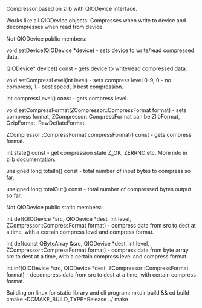 Compressor based on zlib with QIODevice interface.

Works like all QIODevice objects. Compresses when write to device and decompresses when read from
device.

Not QIODevice public members:

void setDevice(QIODevice *device) - sets device to write/read compressed data.

QIODevice* device() const - gets device to write/read compressed data.

void setCompressLevel(int level) - sets compress level 0-9, 0 - no compress, 1 - best speed, 9 best
compression.

int compressLevel() const - gets compress level.

void setCompressFormat(ZCompressor::CompressFormat format) - sets compress format,
ZCompressor::CompressFormat can be ZlibFormat, GzipFormat, RawDeflateFormat.

ZCompressor::CompressFormat compressFormat() const - gets compress format.

int state() const - get compression state Z_OK, ZERRNO etc. More info in zlib documentation.

unsigned long totalIn() const - total number of input bytes to compress so far.

unsigned long totalOut() const - total number of compressed bytes output so far.

Not QIODevice public static members:

int def(QIODevice *src, QIODevice *dest, int level, ZCompressor::CompressFormat format) - compress
data from src to dest at a time, with a certain compress level and compress format.

int def(const QByteArray &src, QIODevice *dest, int level, ZCompressor::CompressFormat format) -
compress data from byte array src to dest at a time, with a certain compress level and compress
format.

int inf(QIODevice *src, QIODevice *dest, ZCompressor::CompressFormat format) - decompress data from
src to dest at a time, with certain compress format.

Building on linux for static library and cli program:
mkdir build && cd build
cmake -DCMAKE_BUILD_TYPE=Release ../
make

